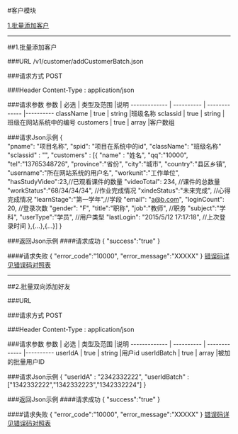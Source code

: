 #客户模块 

[1.批量添加客户](#1)

---
##<a id="1">1.批量添加客户</a>

###<a id="1.1">URL</a>
/v1/customer/addCustomerBatch.json

###<a id="1.2">请求方式</a>
POST

###<a id="1.3">Header</a>
Content-Type : application/json

###<a id="1.4">请求参数</a>
     参数      | 必选 	    | 类型及范围     |说明
-------------  | ---------- | -------------  |---------- 
className      | true	      | string         |班级名称
sclassid       | true	      | string         |班级在网站系统中的编号
customers      | true       | array          |客户数组

###<a id="1.5">请求Json示例</a>
	{       
		"pname": "项目名称",
		"spid": "项目在系统中的id",
		"className": "班级名称"
		"sclassid" : "",
		"customers" : [{
		  "name" : "姓名",
		  "qq":"10000",
		  "tel":"13765348726",
		  "province":"省份",
		  "city":"城市",
		  "country":"县区乡镇",
		  "username":"所在网站系统的用户名",
		  "workunit":"工作单位",
		  "hasStudyVideo":23,//已观看课件的数量
		  "videoTotal": 234, //课件的总数量
		  "workStatus":"68/34/34/34", //作业完成情况
		  "xindeStatus":"未来完成", //心得完成情况
		  "learnStage":"第一学年",//学段
		  "email": "a@b.com",
		  "loginCount": 20, //登录次数
		  "gender": "F",
		  "title":"职称",
		  "job":"教师", //职务
		  "subject":"学科",
		  "userType":"学员", //用户类型
		  "lastLogin": "2015/5/12 17:17:18", //上次登录时间
		},{...},{...}]
	}

###<a id="1.6">返回Json示例</a>
####<a id="1.6.1">请求成功</a>
	{
		"success":"true"
	}

####<a id="1.6.2">请求失败</a>
	{
		"error_code":"10000",
		"error_message":"XXXXX"
	}
[错误码详见错误码对照表](错误码对照表.md)

---
##<a id="2">2.批量双向添加好友</a>

###<a id="2.1">URL</a>


###<a id="2.2">请求方式</a>
POST

###<a id="2.3">Header</a>
Content-Type : application/json

###<a id="2.4">请求参数</a>
     参数      | 必选 	    | 类型及范围     |说明
-------------  | ---------- | -------------  |---------- 
userIdA        | true	    | string         |用户id
userIdBatch    | true       | array          |被加的批量用户ID


###<a id="2.5">请求Json示例</a>
	{
		"userIdA" : "2342332222",
		"userIdBatch" :["1342332222","1342332223","1342332224"]
	}

###<a id="2.6">返回Json示例</a>
####<a id="2.6.1">请求成功</a>
	{
		"success":"true"
	}

####<a id="2.6.2">请求失败</a>
	{
		"error_code":"10000",
		"error_message":"XXXXX"
	}
[错误码详见错误码对照表](错误码对照表.md)

